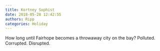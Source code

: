 ```yaml
---
title: Kortney Sophist
date: 2018-05-28 12:42:55
authors: Ripp
categories: Holiday
---
```


 How long until Fairhope becomes a throwaway city on the bay? Polluted. Corrupted. Disrupted.